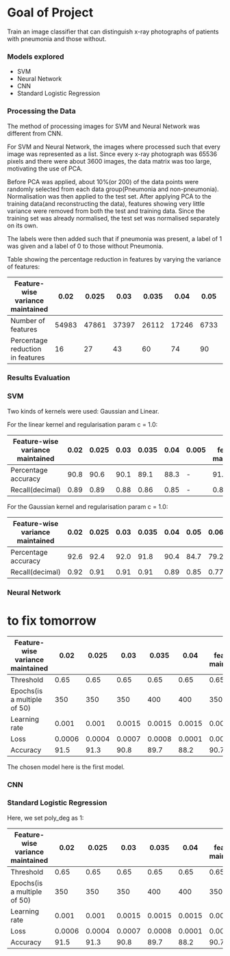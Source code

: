# Goal of Project
Train an image classifier that can distinguish x-ray photographs of patients with pneumonia 
and those without.

### Models explored
- SVM
- Neural Network
- CNN
- Standard Logistic Regression

### Processing the Data

The method of processing images for SVM and Neural Network was different from CNN.

For SVM and Neural Network, the images where processed such that every image was represented as a list.
Since every x-ray photograph was 65536 pixels and there were about 3600 images, the data matrix was too 
large, motivating the use of PCA.

Before PCA was applied, about 10%(or 200) of the data points were randomly selected from each data group(Pneumonia
and non-pneumonia). Normalisation was then applied to the test set. After applying PCA to the training data(and 
reconstructing the data), features showing very little variance were removed from both the test and training data. Since
the training set was already normalised, the test set was normalised separately on its own.

The labels were then added such that if pneumonia was present, a label of 1 was given and a label of 0 to those without 
Pneumonia.

Table showing the percentage reduction in features by varying the variance of features:

Feature-wise variance maintained | 0.02  | 0.025 | 0.03  | 0.035 | 0.04 | 0.05 | 0.06 | All features maintained |
--- |-------|-------|-------|-------|-------|------|------|-------------------------|
Number of features | 54983 | 47861 | 37397 | 26112 | 17246 | 6733 | 2306 | 63336                   |
Percentage reduction in features | 16    | 27    | 43    | 60    | 74    | 90  | 96   | 0    |

### Results Evaluation

### SVM

Two kinds of kernels were used: Gaussian and Linear.

For the linear kernel and regularisation param c = 1.0:

Feature-wise variance maintained | 0.02 | 0.025 | 0.03 | 0.035 | 0.04 | 0.005 | All features maintained |
--- |------|-------|------|-------|------|-------|-------------------------|
Percentage accuracy | 90.8 | 90.6  | 90.1 | 89.1  | 88.3 | -     | 91.1                    |
Recall(decimal) | 0.89 | 0.89  | 0.88 | 0.86  | 0.85 | -     | 0.89                    |

For the Gaussian kernel and regularisation param c = 1.0:

Feature-wise variance maintained | 0.02 | 0.025 | 0.03 | 0.035 | 0.04 | 0.05 | 0.06 | All features maintained |
--- |------|-------|------|-------|------|------|------|-------------------------|
Percentage accuracy | 92.6 | 92.4  | 92.0 | 91.8  | 90.4 | 84.7 | 79.2 | 92.3                    |
Recall(decimal) | 0.92 | 0.91  | 0.91 | 0.91  | 0.89 | 0.85 | 0.77 | 0.92                    |

### Neural Network

# to fix tomorrow
Feature-wise variance maintained | 0.02   | 0.025  | 0.03   | 0.035  | 0.04   | All features maintained |
--- |--------|--------|--------|--------|--------|-------------------------|
Threshold | 0.65   | 0.65   | 0.65   | 0.65   | 0.65   | 0.65                    |
Epochs(is a multiple of 50) | 350    | 350    | 350    | 400    | 400    | 350                     |
Learning rate | 0.001  | 0.001  | 0.0015 | 0.0015 | 0.0015 | 0.001                   |
Loss | 0.0006 | 0.0004 | 0.0007 | 0.0008 | 0.0001 | 0.001                   |
Accuracy | 91.5   | 91.3   | 90.8   | 89.7   | 88.2   | 90.7                    |

The chosen model here is the first model.

### CNN

### Standard Logistic Regression

Here, we set poly_deg as 1:

Feature-wise variance maintained | 0.02   | 0.025  | 0.03   | 0.035  | 0.04   | All features maintained |
--- |--------|--------|--------|--------|--------|-------------------------|
Threshold | 0.65   | 0.65   | 0.65   | 0.65   | 0.65   | 0.65                    |
Epochs(is a multiple of 50) | 350    | 350    | 350    | 400    | 400    | 350                     |
Learning rate | 0.001  | 0.001  | 0.0015 | 0.0015 | 0.0015 | 0.001                   |
Loss | 0.0006 | 0.0004 | 0.0007 | 0.0008 | 0.0001 | 0.001                   |
Accuracy | 91.5   | 91.3   | 90.8   | 89.7   | 88.2   | 90.7                    |